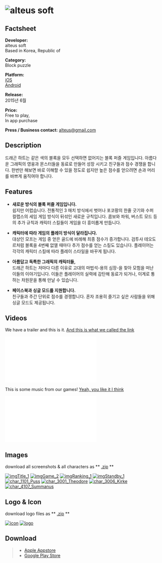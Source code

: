 # ![alteus soft](../../assets/images/headerDragonHeart.png)

## Factsheet

**Developer:**  
alteus soft  
Based in Korea, Republic of

**Category:**  
Block puzzle

**Platform:**  
[iOS][dnIos]  
[Android][dnAndroid]

**Release:**  
2015년 6월

**Price:**  
Free to play,  
In app purchase

**Press / Business contact:**
[alteus@gmail.com][contact]

## Description

드래곤 하트는 같은 색의 블록을 모두 선택하면 없어지는 블록 퍼즐 게임입니다.
아름다운 그래픽의 영웅과 몬스터들을 동료로 만들어 성장 시키고 친구들과 점수 경쟁을 합니다.
한번만 해보면 바로 이해할 수 있을 정도로 쉽지만 높은 점수를 얻으려면 손과 머리를 바쁘게 움직여야 합니다.

## Features

* **새로운 방식의 블록 퍼즐 게임입니다.**  
쉽지만 어렵습니다. 전통적인 3 매치 방식에서 벗어나 포코팡의 한줄 긋기와 수퍼 컬랩스의 세임 게임 방식이 뒤섞인 새로운 규칙입니다.
콤보와 파워, 버스트 모드 등의 추가 규칙과 캐릭터 스킬들이 게임을 더 흥미롭게 만듭니다.

* **캐릭터에 따라 게임의 플레이 방식이 달라집니다.**  
대상인 모프는 게임 중 얻은 골드에 비례해 최종 점수가 증가합니다.
검투사 테오도르처럼 블록을 4번째 없앨 때마다 추가 점수를 얻는 스킬도 있습니다.
플레이어는 각각의 캐릭터 스킬에 따라 플레이 스타일을 바꾸게 됩니다.

* **아름답고 독특한 그래픽의 캐릭터들,**  
드래곤 하트는 저마다 다른 이유로 고대의 마법석-용의 심장-을 찾아 모험을 떠난 이들의 이야기입니다.
이들은 플레이어의 실력에 감탄해 동료가 되거나, 이계로 통하는 차원문을 통해 만날 수 있습니다.

* **페이스북과 싱글 모드를 지원합니다.**  
친구들과 주간 단위로 점수를 경쟁합니다. 혼자 조용히 즐기고 싶은 사람들을 위해 싱글 모드도 제공됩니다.

## Videos

We have a trailer and this is it. [And this is what we called the link](https://www.youtube.com/watch?v=HSUTVksSGtI "Promotion Trailer on Youtube")  

<iframe src="//www.youtube.com/embed/WB0yAm6iXEw" frameborder="0" allowfullscreen></iframe>

<br>

This is some music from our games! [Yeah, you like it I think](https://www.youtube.com/watch?v=dHthM5vA0OE&feature=youtu.be "Motohiro Kawashima live")
<iframe src="//www.youtube.com/embed/hxQAUADFCzw" frameborder="0" allowfullscreen></iframe>

## Images

download all screenshots & all characters as ** [.zip](../../assets/images/images.zip "Images zip") **

[![imgTitle_1](../../assets/images/imgTitle_1.jpg)](../../assets/images/imgTitle_1.jpg "Title")
[![imgGame_2](../../assets/images/imgGame_2.jpg)](../../assets/images/imgGame_2.jpg "Game")
[![imgRanking_1](../../assets/images/imgRanking_1.jpg)](../../assets/images/imgRanking_1.jpg "Ranking")
[![imgStandby_1](../../assets/images/imgStandby_1.jpg)](../../assets/images/imgStandby_1.jpg "Standby")
[![char_1101_Puss](../../assets/images/char_1101_Puss.png)](../../assets/images/char_1101_Puss.png "Puss")
[![char_3001_Theodore](../../assets/images/char_3001_Theodore.png)](../../assets/images/char_3001_Theodore.png "Theodore")
[![char_3006_Kirke](../../assets/images/char_3006_Kirke.png)](../../assets/images/char_3006_Kirke.png "Kirke")
[![char_4107_Summanus](../../assets/images/char_4107_Summanus.png)](../../assets/images/char_4107_Summanus.png "Summanus")

## Logo & Icon

download logo files as ** [.zip](../../assets/images/logoDragonHeart.zip "Logo & Icon zip") **

[![icon](../../assets/images/iconDragonHeart.png)](../../assets/images/iconDragonHeart.png "Icon")
[![logo](../../assets/images/logoDragonHeart.png)](../../assets/images/logoDragonHeart.png "Logo")

## Download

> * [Apple Appstore][dnIos]
> * [Google Play Store][dnAndroid]

<!--- =====================================================================  -->
<!--- Referenced links -->

[homepage]: http://companydomain.com "Company Name"

[contact]: mailto:alteus@gmail.com

[dnIos]: https://itunes.apple.com/app/id891176655
[dnAndroid]: https://play.google.com/store/apps/details?id=kr.alteus.DragonHeart

<!--- Social -->

[twitter]: https://twitter.com/companyname
[facebook]: https://facebook.com/companyname
[skype]: callto:companyskypename

<!--- Projects  -->

[Korean]: projects/DragonHeart_KR/
